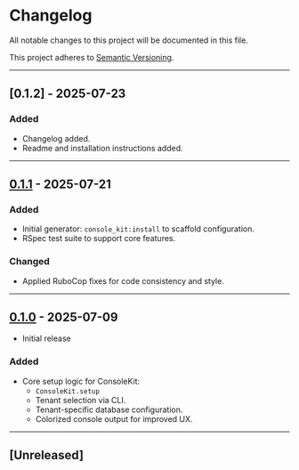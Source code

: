 # Changelog

All notable changes to this project will be documented in this file.

This project adheres to [Semantic Versioning](https://semver.org/).

---

## [0.1.2] - 2025-07-23
### Added
- Changelog added.
- Readme and installation instructions added.

---

## [0.1.1] - 2025-07-21
### Added
- Initial generator: `console_kit:install` to scaffold configuration.
- RSpec test suite to support core features.

### Changed
- Applied RuboCop fixes for code consistency and style.

---

## [0.1.0] - 2025-07-09

- Initial release

### Added
- Core setup logic for ConsoleKit:
  - `ConsoleKit.setup`
  - Tenant selection via CLI.
  - Tenant-specific database configuration.
  - Colorized console output for improved UX.

---

## [Unreleased]

[0.1.1]: https://github.com/Soumyadeep-ai/console_kit/releases/tag/v0.1.1
[0.1.0]: https://github.com/Soumyadeep-ai/console_kit/releases/tag/v0.1.0
